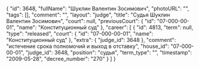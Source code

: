 {
    "id": 3648,
    "fullName": "Шуклин Валентин Зосимович",
    "photoURL": "",
    "tags": [],
    "comment": "",
    "layout": "judge",
    "title": "Судья Шуклин Валентин Зосимович",
    "court": null,
    "previousCourt": {
        "id": "07-000-00-01",
        "name": "Конституционный суд"
    },
    "career": [
        {
            "id": 4813,
            "term": null,
            "type": "released",
            "court": {
                "id": "07-000-00-01",
                "name": "Конституционный суд"
            },
            "extra": {
                "judge_id": 3648
            },
            "comment": "истечение срока полномочий и выход в отставку",
            "house_id": "07-000-00-01",
            "judge_id": 3648,
            "position": "судья",
            "term_type": "",
            "timestamp": "2009-05-28",
            "decree_number": "270"
        }
    ]
}